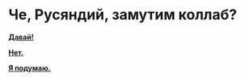 <html>
<body>

<h1>Че, Русяндий, замутим коллаб?</h1>

<a href="https://rhizomicmaze.github.io/unconsciousprocesses/"><b>Давай!</b></a> 


<a href="https://vk.cc/7oQgCI" target="_blank"><b>Нет.</b></a> 


<a href="https:/vk.cc/7oQA0x" target="_blank"><b>Я подумаю.</b></a> 

</body>
</html>

